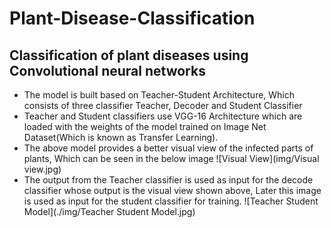 # Plant-Disease-Classification
## Classification of plant diseases using Convolutional neural networks

* The model is built based on Teacher-Student Architecture, Which consists of three classifier Teacher, Decoder and Student Classifier
* Teacher and Student classifiers use VGG-16 Architecture which are loaded with the weights of the model trained on Image Net Dataset(Which is known as Transfer Learning).
* The above model provides a better visual view of the infected parts of plants, Which can be seen in the below image
![Visual View](img/Visual view.jpg)
* The output from the Teacher classifier is used as input for the decode classifier whose output is the visual view shown above, Later this image is used as input for the student classifier for training.
![Teacher Student Model](./img/Teacher Student Model.jpg)

